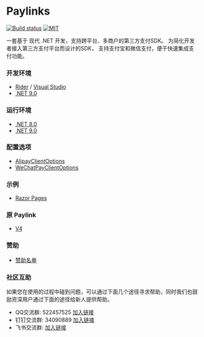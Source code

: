 # Paylinks

[github-action-image]: https://img.shields.io/github/actions/workflow/status/essensoft/paylinks/build.yml?branch=dev&style=flat-square
[github-action-url]: https://github.com/essensoft/paylinks/actions/workflows/build.yml?query=branch%3Adev
[license-image]: https://img.shields.io/badge/License-MIT-blue.svg?style=flat-square

[![Build status][github-action-image]][github-action-url]
[![MIT][license-image]](LICENSE.md)

一套基于 现代 .NET 开发，支持跨平台、多商户的第三方支付SDK。
为简化开发者接入第三方支付平台而设计的SDK，
支持支付宝和微信支付，便于快速集成支付功能。

### 开发环境

* [Rider](https://www.jetbrains.com/rider) / [Visual Studio](https://visualstudio.microsoft.com)
* [.NET 9.0](https://dotnet.microsoft.com/download/dotnet/9.0)

### 运行环境

- [.NET 8.0](https://dotnet.microsoft.com/download/dotnet/8.0)
- [.NET 9.0](https://dotnet.microsoft.com/download/dotnet/9.0)

### 配置选项

* [AlipayClientOptions](src/Essensoft.Paylinks.Alipay.Client/AlipayClientOptions.cs)
* [WeChatPayClientOptions](src/Essensoft.Paylinks.WeChatPay.Client/WeChatPayClientOptions.cs)

### 示例

- [Razor Pages](https://github.com/essensoft/paylinks-samples/tree/dev/src/Essensoft.Paylinks.Razor.Pages.Samples.Web)

### 原 Paylink

- [V4](../../tree/v4)

### 赞助

- [赞助名单](https://paylinks.cn/sponsors)

### 社区互助

如果您在使用的过程中碰到问题，可以通过下面几个途径寻求帮助，同时我们也鼓励资深用户通过下面的途径给新人提供帮助。

- QQ交流群: 522457525 [加入链接](https://qm.qq.com/q/lOhqmDT0hG)
- 钉钉交流群: 34090889 [加入链接](https://qr.dingtalk.com/action/joingroup?code=v1,k1,1tAeOJxsgOjngwZZD/uEhtWpOiU3B9CQK8Xs1wHdau4=&_dt_no_comment=1&origin=11)
- 飞书交流群: [加入链接](https://applink.feishu.cn/client/message/link/open?token=AmaiieikwYAcZrEQ9XnAAAE%3D)

